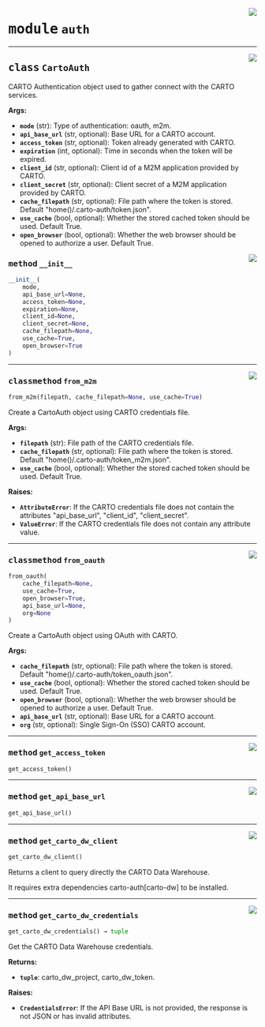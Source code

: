 <!-- markdownlint-disable -->

<a href="../carto_auth/auth.py#L0"><img align="right" style="float:right;" src="https://img.shields.io/badge/-source-cccccc?style=flat-square"></a>

# <kbd>module</kbd> `auth`






---

<a href="../carto_auth/auth.py#L18"><img align="right" style="float:right;" src="https://img.shields.io/badge/-source-cccccc?style=flat-square"></a>

## <kbd>class</kbd> `CartoAuth`
CARTO Authentication object used to gather connect with the CARTO services. 



**Args:**
 
 - <b>`mode`</b> (str):  Type of authentication: oauth, m2m. 
 - <b>`api_base_url`</b> (str, optional):  Base URL for a CARTO account. 
 - <b>`access_token`</b> (str, optional):  Token already generated with CARTO. 
 - <b>`expiration`</b> (int, optional):  Time in seconds when the token will be expired. 
 - <b>`client_id`</b> (str, optional):  Client id of a M2M application  provided by CARTO. 
 - <b>`client_secret`</b> (str, optional):  Client secret of a M2M application  provided by CARTO. 
 - <b>`cache_filepath`</b> (str, optional):  File path where the token is stored.  Default "home()/.carto-auth/token.json". 
 - <b>`use_cache`</b> (bool, optional):  Whether the stored cached token should be used.  Default True. 
 - <b>`open_browser`</b> (bool, optional):  Whether the web browser should be opened  to authorize a user. Default True. 

<a href="../carto_auth/auth.py#L38"><img align="right" style="float:right;" src="https://img.shields.io/badge/-source-cccccc?style=flat-square"></a>

### <kbd>method</kbd> `__init__`

```python
__init__(
    mode,
    api_base_url=None,
    access_token=None,
    expiration=None,
    client_id=None,
    client_secret=None,
    cache_filepath=None,
    use_cache=True,
    open_browser=True
)
```








---

<a href="../carto_auth/auth.py#L127"><img align="right" style="float:right;" src="https://img.shields.io/badge/-source-cccccc?style=flat-square"></a>

### <kbd>classmethod</kbd> `from_m2m`

```python
from_m2m(filepath, cache_filepath=None, use_cache=True)
```

Create a CartoAuth object using CARTO credentials file. 



**Args:**
 
 - <b>`filepath`</b> (str):  File path of the CARTO credentials file. 
 - <b>`cache_filepath`</b> (str, optional):  File path where the token is stored.  Default "home()/.carto-auth/token_m2m.json". 
 - <b>`use_cache`</b> (bool, optional):  Whether the stored cached token should be used.  Default True. 



**Raises:**
 
 - <b>`AttributeError`</b>:  If the CARTO credentials file does not contain the  attributes "api_base_url", "client_id", "client_secret". 
 - <b>`ValueError`</b>:  If the CARTO credentials file does not contain any  attribute value. 

---

<a href="../carto_auth/auth.py#L72"><img align="right" style="float:right;" src="https://img.shields.io/badge/-source-cccccc?style=flat-square"></a>

### <kbd>classmethod</kbd> `from_oauth`

```python
from_oauth(
    cache_filepath=None,
    use_cache=True,
    open_browser=True,
    api_base_url=None,
    org=None
)
```

Create a CartoAuth object using OAuth with CARTO. 



**Args:**
 
 - <b>`cache_filepath`</b> (str, optional):  File path where the token is stored.  Default "home()/.carto-auth/token_oauth.json". 
 - <b>`use_cache`</b> (bool, optional):  Whether the stored cached token should be used.  Default True. 
 - <b>`open_browser`</b> (bool, optional):  Whether the web browser should be opened  to authorize a user. Default True. 
 - <b>`api_base_url`</b> (str, optional):  Base URL for a CARTO account. 
 - <b>`org`</b> (str, optional):  Single Sign-On (SSO) CARTO account.

---

<a href="../carto_auth/auth.py#L193"><img align="right" style="float:right;" src="https://img.shields.io/badge/-source-cccccc?style=flat-square"></a>

### <kbd>method</kbd> `get_access_token`

```python
get_access_token()
```





---

<a href="../carto_auth/auth.py#L190"><img align="right" style="float:right;" src="https://img.shields.io/badge/-source-cccccc?style=flat-square"></a>

### <kbd>method</kbd> `get_api_base_url`

```python
get_api_base_url()
```





---

<a href="../carto_auth/auth.py#L244"><img align="right" style="float:right;" src="https://img.shields.io/badge/-source-cccccc?style=flat-square"></a>

### <kbd>method</kbd> `get_carto_dw_client`

```python
get_carto_dw_client()
```

Returns a client to query directly the CARTO Data Warehouse. 

It requires extra dependencies carto-auth[carto-dw] to be installed. 

---

<a href="../carto_auth/auth.py#L209"><img align="right" style="float:right;" src="https://img.shields.io/badge/-source-cccccc?style=flat-square"></a>

### <kbd>method</kbd> `get_carto_dw_credentials`

```python
get_carto_dw_credentials() → tuple
```

Get the CARTO Data Warehouse credentials. 



**Returns:**
 
 - <b>`tuple`</b>:  carto_dw_project, carto_dw_token. 



**Raises:**
 
 - <b>`CredentialsError`</b>:  If the API Base URL is not provided,  the response is not JSON or has invalid attributes. 




